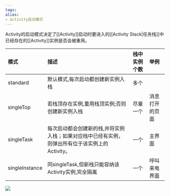 ```yaml
---
tags: 
alias:
- activity启动模式
---
```

Activity的启动模式决定了[[Activity]]启动时要进入的[[Activity Stack|任务栈]]中已经存在的[[Activity]]实例是否会被重用。

| 模式           | 描述                                                                                            | 栈中实例个数 | 举例           |
|:-------------- |:----------------------------------------------------------------------------------------------- |:------------ |:-------------- |
| standard       | 默认模式,每次启动都创建新实例入栈                                                               | 多个         |                |
| singleTop      | 若栈顶存在实例,重用栈顶实例;否则创建新实例入栈                                                  | 尽量一个     | 消息打开的页面 |
| singleTask     | 每次启动都会创建新的栈,并将实例入栈；如果对应栈中已经有实例，则弹出所有位于该实例上的Activity。 | 一个         | 主界面         |
| singleInstance | 同singleTask,但新栈只能容纳该Activity实例,完全隔离                                              | 一个         | 呼叫来电界面               |
![](https://gd-hbimg.huaban.com/4dafbc63a391c01039f4c1272d8064cda8b4ff6baf00-S9nE32)



